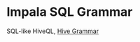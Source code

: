 # Impala SQL Grammar

SQL-like HiveQL, [Hive Grammar](https://github.com/apache/hive/tree/master/hplsql/src/main/antlr4/org/apache/hive/hplsql)
